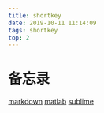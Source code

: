 ```yaml
---
title: shortkey
date: 2019-10-11 11:14:09
tags: shortkey
top: 2
---
```

# 备忘录
[markdown](./2019/08/21/shortkey_markdown)
[matlab](./2019/09/08/shortkey_matlab)
[sublime](./2019/09/08/shortkey_sublime)